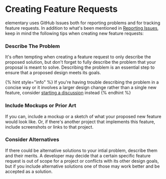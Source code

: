 # Creating Feature Requests

elementary uses GitHub Issues both for reporting problems and for tracking feature requests. In addition to what's been mentioned in [Reporting Issues](reporting-issues/), keep in mind the following tips when creating new feature requests:

### Describe The Problem

It's often tempting when creating a feature request to only describe the proposed solution, but don't forget to fully describe the problem that your proposal is meant to solve. Describing the problem is an essential step to ensure that a proposed design meets its goals.

{% hint style="info" %}
If you're having trouble describing the problem in a concise way or it involves a larger design change rather than a single new feature, consider [starting a discussion](starting-discussions.md) instead
{% endhint %}

### Include Mockups or Prior Art

If you can, include a mockup or a sketch of what your proposed new feature would look like. Or, if there's another project that implements this feature, include screenshots or links to that project.

### Consider Alternatives

If there could be alternative solutions to your intial problem, describe them and their merits. A developer may decide that a certain specific feature request is out of scope for a project or conflicts with its other design goals, but if you include alternative solutions one of those may work better and be accepted as a solution.

